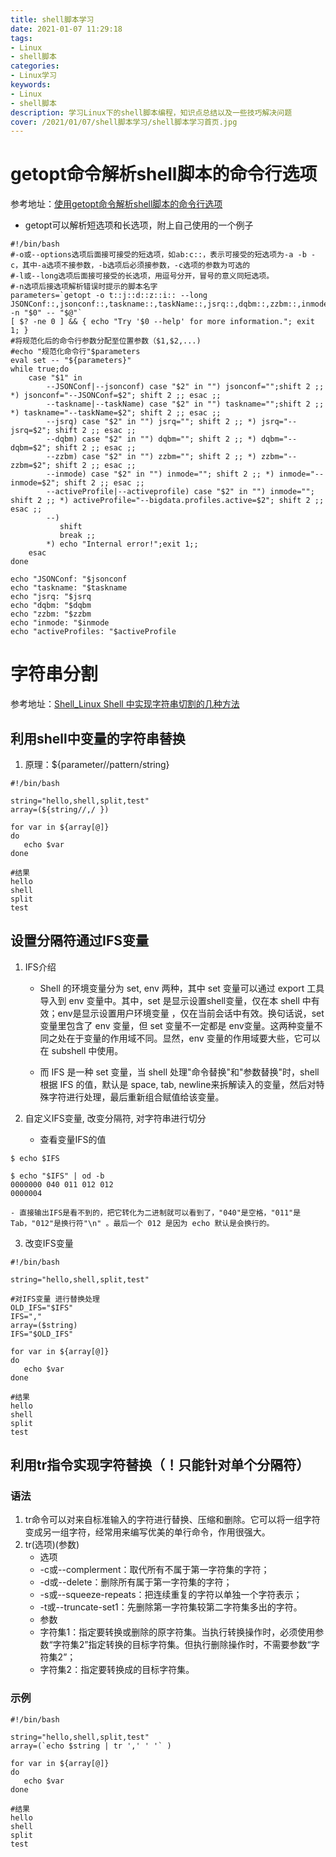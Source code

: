 ```yaml
---
title: shell脚本学习
date: 2021-01-07 11:29:18
tags: 
- Linux
- shell脚本
categories: 
- Linux学习
keywords: 
- Linux
- shell脚本
description: 学习Linux下的shell脚本编程，知识点总结以及一些技巧解决问题
cover: /2021/01/07/shell脚本学习/shell脚本学习首页.jpg
---
```


# getopt命令解析shell脚本的命令行选项
参考地址：[使用getopt命令解析shell脚本的命令行选项](https://blog.csdn.net/sofia1217/article/details/52244582)

- getopt可以解析短选项和长选项，附上自己使用的一个例子
```shell
#!/bin/bash
#-o或--options选项后面接可接受的短选项，如ab:c::，表示可接受的短选项为-a -b -c，其中-a选项不接参数，-b选项后必须接参数，-c选项的参数为可选的
#-l或--long选项后面接可接受的长选项，用逗号分开，冒号的意义同短选项。
#-n选项后接选项解析错误时提示的脚本名字
parameters=`getopt -o t::j::d::z::i:: --long JSONConf::,jsonconf::,taskname::,taskName::,jsrq::,dqbm::,zzbm::,inmode::,activeProfile::,activeprofile:: -n "$0" -- "$@"`
[ $? -ne 0 ] && { echo "Try '$0 --help' for more information."; exit 1; }
#将规范化后的命令行参数分配至位置参数（$1,$2,...)
#echo "规范化命令行"$parameters
eval set -- "${parameters}"
while true;do
    case "$1" in
        --JSONConf|--jsonconf) case "$2" in "") jsonconf="";shift 2 ;; *) jsonconf="--JSONConf=$2"; shift 2 ;; esac ;;
        --taskname|--taskName) case "$2" in "") taskname="";shift 2 ;; *) taskname="--taskName=$2"; shift 2 ;; esac ;;
        --jsrq) case "$2" in "") jsrq=""; shift 2 ;; *) jsrq="--jsrq=$2"; shift 2 ;; esac ;;
        --dqbm) case "$2" in "") dqbm=""; shift 2 ;; *) dqbm="--dqbm=$2"; shift 2 ;; esac ;;
        --zzbm) case "$2" in "") zzbm=""; shift 2 ;; *) zzbm="--zzbm=$2"; shift 2 ;; esac ;;
        --inmode) case "$2" in "") inmode=""; shift 2 ;; *) inmode="--inmode=$2"; shift 2 ;; esac ;;
        --activeProfile|--activeprofile) case "$2" in "") inmode=""; shift 2 ;; *) activeProfile="--bigdata.profiles.active=$2"; shift 2 ;; esac ;;
        --)
           shift
           break ;;
        *) echo "Internal error!";exit 1;;
    esac
done

echo "JSONConf: "$jsonconf
echo "taskname: "$taskname
echo "jsrq: "$jsrq
echo "dqbm: "$dqbm
echo "zzbm: "$zzbm
echo "inmode: "$inmode
echo "activeProfiles: "$activeProfile
```


# 字符串分割
参考地址：[Shell_Linux Shell 中实现字符串切割的几种方法](https://blog.csdn.net/u010003835/article/details/80750003)


## 利用shell中变量的字符串替换
1. 原理：${parameter//pattern/string} 
```shell
#!/bin/bash
 
string="hello,shell,split,test"  
array=(${string//,/ })  
 
for var in ${array[@]}
do
   echo $var
done 

#结果
hello
shell
split
test
```


## 设置分隔符通过IFS变量
1. IFS介绍
	- Shell 的环境变量分为 set, env 两种，其中 set 变量可以通过 export 工具导入到 env 变量中。其中，set 是显示设置shell变量，仅在本 shell
中有效；env是显示设置用户环境变量 ，仅在当前会话中有效。换句话说，set 变量里包含了 env 变量，但 set 变量不一定都是 env变量。这两种变量不同之处在于变量的作用域不同。显然，env 变量的作用域要大些，它可以在 subshell 中使用。

	- 而 IFS 是一种 set 变量，当 shell 处理"命令替换"和"参数替换"时，shell 根据 IFS 的值，默认是 space, tab, newline来拆解读入的变量，然后对特殊字符进行处理，最后重新组合赋值给该变量。

2. 自定义IFS变量, 改变分隔符, 对字符串进行切分
	- 查看变量IFS的值
```shell
$ echo $IFS  
  
$ echo "$IFS" | od -b  
0000000 040 011 012 012  
0000004  
```
	- 直接输出IFS是看不到的，把它转化为二进制就可以看到了，"040"是空格，"011"是Tab，"012"是换行符"\n" 。最后一个 012 是因为 echo 默认是会换行的。
3. 改变IFS变量
```shell
#!/bin/bash
 
string="hello,shell,split,test"  
 
#对IFS变量 进行替换处理
OLD_IFS="$IFS"
IFS=","
array=($string)
IFS="$OLD_IFS"
 
for var in ${array[@]}
do
   echo $var
done

#结果
hello
shell
split
test
```

## 利用tr指令实现字符替换（！只能针对单个分隔符）
### 语法
1. tr命令可以对来自标准输入的字符进行替换、压缩和删除。它可以将一组字符变成另一组字符，经常用来编写优美的单行命令，作用很强大。
2. tr(选项)(参数)
	- 选项
  	 - -c或--complerment：取代所有不属于第一字符集的字符；
  	 - -d或--delete：删除所有属于第一字符集的字符；
  	 - -s或--squeeze-repeats：把连续重复的字符以单独一个字符表示；
  	 - -t或--truncate-set1：先删除第一字符集较第二字符集多出的字符。
	- 参数
  	 - 字符集1：指定要转换或删除的原字符集。当执行转换操作时，必须使用参数“字符集2”指定转换的目标字符集。但执行删除操作时，不需要参数“字符集2”；
  	 - 字符集2：指定要转换成的目标字符集。


### 示例
```shell
#!/bin/bash
 
string="hello,shell,split,test"  
array=(`echo $string | tr ',' ' '` )  
 
for var in ${array[@]}
do
   echo $var
done 
 
#结果
hello
shell
split
test
```